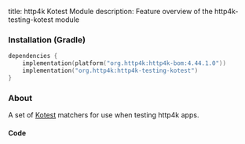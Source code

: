 title: http4k Kotest Module
description: Feature overview of the http4k-testing-kotest module

### Installation (Gradle)

```kotlin
dependencies {
    implementation(platform("org.http4k:http4k-bom:4.44.1.0"))
    implementation("org.http4k:http4k-testing-kotest")
}
```

### About

A set of [Kotest] matchers for use when testing http4k apps.

#### Code [<img class="octocat"/>](https://github.com/http4k/http4k/blob/master/src/docs/guide/reference/kotest/example.kt)

<script src="https://gist-it.appspot.com/https://github.com/http4k/http4k/blob/master/src/docs/guide/reference/kotest/example.kt"></script>

[http4k]: https://http4k.org
[kotest]: https://github.com/kotest/kotest

